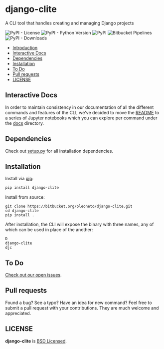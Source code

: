 # django-clite

A CLI tool that handles creating and managing Django projects

![PyPI - License](https://img.shields.io/pypi/l/django-clite?style=flat-square)
![PyPI - Python Version](https://img.shields.io/pypi/pyversions/django-clite?style=flat-square)
![PyPI](https://img.shields.io/pypi/v/django-clite?style=flat-square)
![Bitbucket Pipelines](https://img.shields.io/bitbucket/pipelines/oleoneto/django-clite/development?style=flat-square)
![PyPI - Downloads](https://img.shields.io/pypi/dm/django-clite?style=flat-square)


- [Introduction](#django-clite)
- [Interactive Docs](#interactive-docs)
- [Dependencies](#dependencies)
- [Installation](#installation)
- [To Do](#to-do)
- [Pull requests](#pull-requests)
- [LICENSE](#license)

## Interactive Docs
In order to maintain consistency in our documentation of all the different commands and features of the CLI,
 we've decided to move the [README](docs/cli/readme.ipynb) to a series of Jupyter notebooks which you can explore per command under the [docs](docs) directory.

## Dependencies
Check out [setup.py](setup.py) for all installation dependencies.

## Installation
Install via [pip](https://pypi.org/project/django-clite/):
```bash
pip install django-clite
```

Install from source:
```
git clone https://bitbucket.org/oleoneto/django-clite.git
cd django-clite
pip install .
```

After installation, the CLI will expose the binary with three names,
any of which can be used in place of the another:
```
D
django-clite
djc
```

## To Do
[Check out our open issues](/issues).

## Pull requests
Found a bug? See a typo? Have an idea for new command?
Feel free to submit a pull request with your contributions. They are much welcome and appreciated.

## LICENSE
**django-clite** is [BSD Licensed](LICENSE.txt).

